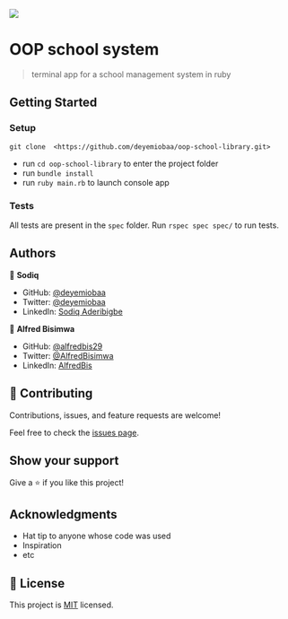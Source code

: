 ![](https://img.shields.io/badge/Microverse-blueviolet)

# OOP school system

> terminal app for a school management system in ruby

## Getting Started

### Setup
```
git clone  <https://github.com/deyemiobaa/oop-school-library.git>
```
- run ```cd oop-school-library``` to enter the project folder
- run `bundle install`
- run `ruby main.rb` to launch console app

### Tests

All tests are present in the `spec` folder.
Run `rspec spec spec/` to run tests.

## Authors

👤 **Sodiq**

- GitHub: [@deyemiobaa](https://github.com/deyemiobaa)
- Twitter: [@deyemiobaa](https://twitter.com/deyemiobaa)
- LinkedIn: [Sodiq Aderibigbe](https://linkedin.com/in/sodiqa)
  
👤 **Alfred Bisimwa**

- GitHub: [@alfredbis29](https://github.com/Alfredbis29)
- Twitter: [@AlfredBisimwa](https://twitter.com/AlfredBisimwa1)
- LinkedIn: [AlfredBis](https://www.linkedin.com/in/kalumuna-bisimwa-0501a81a8/)


## 🤝 Contributing

Contributions, issues, and feature requests are welcome!

Feel free to check the [issues page](https://github.com/deyemiobaa/oop-school-library/issues).

## Show your support

Give a ⭐️ if you like this project!

## Acknowledgments

- Hat tip to anyone whose code was used
- Inspiration
- etc

## 📝 License

This project is [MIT](./MIT.md) licensed.